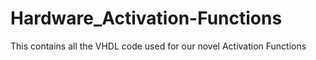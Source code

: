 # Hardware_Activation-Functions
This contains all the VHDL code used for our novel Activation Functions
